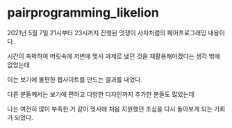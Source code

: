 # pairprogramming_likelion
2021년 5월 7일 21시부터 23시까지 진행된 멋쟁이 사자처럼의 페어프로그래밍 내용이다.

시간이 촉박하여 머릿속에 저번에 멋사 과제로 냈던 것을 재활용해야겠다는 생각 밖에 없었는데

이는 보기에 불편한 웹사이트를 만드는 결과를 내었다.

다른 분들께서는 보기에 편하고 다양한 디자인까지 추가한 분들도 많았는데

나는 여전히 많이 부족한 거 같아 멋사에 처음 지원했던 초심을 다시 돌아보게 되는 기회가 되었다.
